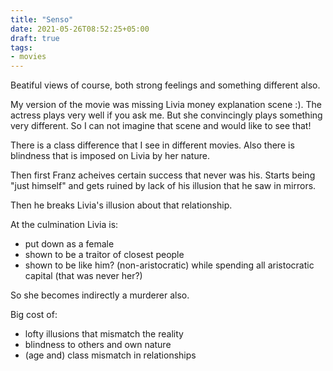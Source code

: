 ```yaml
---
title: "Senso"
date: 2021-05-26T08:52:25+05:00
draft: true
tags:
- movies
---
```


Beatiful views of course, both strong feelings and something different also.

My version of the movie was missing Livia money explanation scene :).
The actress plays very well if you ask me. But she convincingly plays something very different.
So I can not imagine that scene and would like to see that!

There is a class difference that I see in different movies.
Also there is blindness that is imposed on Livia by her nature.

Then first Franz acheives certain success that never was his.
Starts being "just himself" and gets ruined by lack of his illusion that he saw in mirrors.

Then he breaks Livia's illusion about that relationship.

At the culmination Livia is:
- put down as a female
- shown to be a traitor of closest people
- shown to be like him? (non-aristocratic) while spending all aristocratic capital (that was never her?)

So she becomes indirectly a murderer also.

Big cost of:
- lofty illusions that mismatch the reality
- blindness to others and own nature
- (age and) class mismatch in relationships
